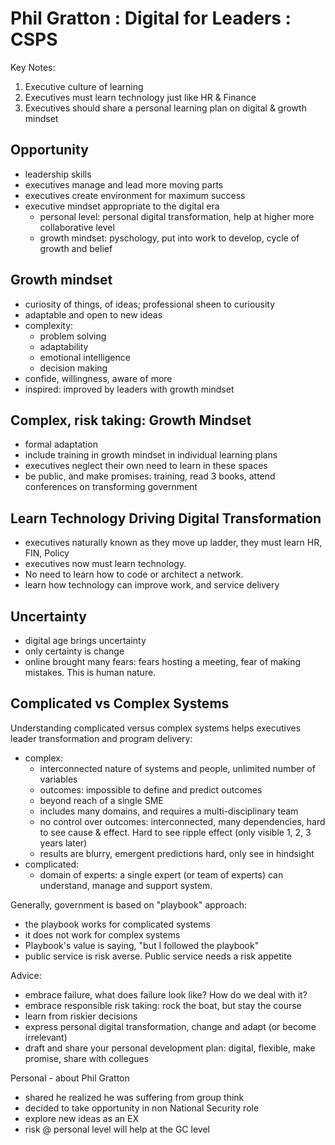 # Phil Gratton : Digital for Leaders : CSPS

Key Notes:

1. Executive culture of learning
2. Executives must learn technology just like HR & Finance
3. Executives should share a personal learning plan on digital & growth mindset

## Opportunity

- leadership skills
- executives manage and lead more moving parts
- executives create environment for maximum success
- executive mindset appropriate to the digital era
  - personal level: personal digital transformation, help at higher more collaborative level
  - growth mindset: pyschology, put into work to develop, cycle of growth and belief

## Growth mindset

- curiosity of things, of ideas; professional sheen to curiousity
- adaptable and open to new ideas
- complexity:
  - problem solving
  - adaptability
  - emotional intelligence
  - decision making
- confide, willingness, aware of more
- inspired: improved by leaders with growth mindset

## Complex, risk taking: Growth Mindset

- formal adaptation
- include training in growth mindset in individual learning plans
- executives neglect their own need to learn in these spaces
- be public, and make promises:  training, read 3 books, attend conferences on transforming government

## Learn Technology Driving Digital Transformation

- executives naturally known as they move up ladder, they must learn HR, FIN, Policy
- executives now must learn technology.  
- No need to learn how to code or architect a network.
- learn how technology can improve work, and service delivery

## Uncertainty

- digital age brings uncertainty
- only certainty is change
- online brought many fears:  fears hosting a meeting, fear of making mistakes.  This is human nature.

## Complicated vs Complex Systems

Understanding complicated versus complex systems helps executives leader transformation and program delivery:

- complex: 
  - interconnected nature of systems and people, unlimited number of variables
  - outcomes: impossible to define and predict outcomes
  - beyond reach of a single SME
  - includes many domains, and requires a multi-disciplinary team
  - no control over outcomes:  interconnected, many dependencies, hard to see cause & effect.   Hard to see ripple effect (only visible 1, 2, 3 years later)
  - results are blurry, emergent predictions hard, only see in hindsight
- complicated:
  - domain of experts: a single expert (or team of experts) can understand, manage and support system.

Generally, government is based on "playbook" approach:

- the playbook works for complicated systems
- it does not work for complex systems
- Playbook's value is saying, "but I followed the playbook"
- public service is risk averse.  Public service needs a risk appetite

Advice:

- embrace failure, what does failure look like?  How do we deal with it?
- embrace responsible risk taking: rock the boat, but stay the course
- learn from riskier decisions
- express personal digital transformation, change and adapt (or become irrelevant)
- draft and share your personal development plan: digital, flexible, make promise, share with collegues

Personal - about Phil Gratton

- shared he realized he was suffering from group think
- decided to take opportunity in non National Security role
- explore new ideas as an EX
- risk @ personal level will help at the GC level

